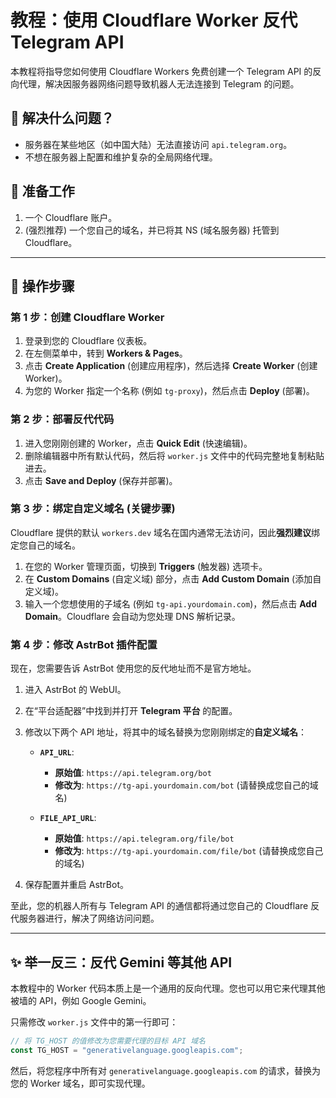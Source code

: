 
# 教程：使用 Cloudflare Worker 反代 Telegram API

本教程将指导您如何使用 Cloudflare Workers 免费创建一个 Telegram API 的反向代理，解决因服务器网络问题导致机器人无法连接到 Telegram 的问题。

## 🎯 解决什么问题？

- 服务器在某些地区（如中国大陆）无法直接访问 `api.telegram.org`。
- 不想在服务器上配置和维护复杂的全局网络代理。

## 🔧 准备工作

1.  一个 Cloudflare 账户。
2.  (强烈推荐) 一个您自己的域名，并已将其 NS (域名服务器) 托管到 Cloudflare。

---

## 🚀 操作步骤

### 第 1 步：创建 Cloudflare Worker

1.  登录到您的 Cloudflare 仪表板。
2.  在左侧菜单中，转到 **Workers & Pages**。
3.  点击 **Create Application** (创建应用程序)，然后选择 **Create Worker** (创建 Worker)。
4.  为您的 Worker 指定一个名称 (例如 `tg-proxy`)，然后点击 **Deploy** (部署)。

### 第 2 步：部署反代代码

1.  进入您刚刚创建的 Worker，点击 **Quick Edit** (快速编辑)。
2.  删除编辑器中所有默认代码，然后将 `worker.js` 文件中的代码完整地复制粘贴进去。
3.  点击 **Save and Deploy** (保存并部署)。

### 第 3 步：绑定自定义域名 (关键步骤)

Cloudflare 提供的默认 `workers.dev` 域名在国内通常无法访问，因此**强烈建议**绑定您自己的域名。

1.  在您的 Worker 管理页面，切换到 **Triggers** (触发器) 选项卡。
2.  在 **Custom Domains** (自定义域) 部分，点击 **Add Custom Domain** (添加自定义域)。
3.  输入一个您想使用的子域名 (例如 `tg-api.yourdomain.com`)，然后点击 **Add Domain**。Cloudflare 会自动为您处理 DNS 解析记录。

### 第 4 步：修改 AstrBot 插件配置

现在，您需要告诉 AstrBot 使用您的反代地址而不是官方地址。

1.  进入 AstrBot 的 WebUI。
2.  在“平台适配器”中找到并打开 **Telegram 平台** 的配置。
3.  修改以下两个 API 地址，将其中的域名替换为您刚刚绑定的**自定义域名**：

    -   **`API_URL`**:
        -   **原始值**: `https://api.telegram.org/bot`
        -   **修改为**: `https://tg-api.yourdomain.com/bot`  (请替换成您自己的域名)

    -   **`FILE_API_URL`**:
        -   **原始值**: `https://api.telegram.org/file/bot`
        -   **修改为**: `https://tg-api.yourdomain.com/file/bot` (请替换成您自己的域名)

4.  保存配置并重启 AstrBot。

至此，您的机器人所有与 Telegram API 的通信都将通过您自己的 Cloudflare 反代服务器进行，解决了网络访问问题。

---

## ✨ 举一反三：反代 Gemini 等其他 API

本教程中的 Worker 代码本质上是一个通用的反向代理。您也可以用它来代理其他被墙的 API，例如 Google Gemini。

只需修改 `worker.js` 文件中的第一行即可：

```javascript
// 将 TG_HOST 的值修改为您需要代理的目标 API 域名
const TG_HOST = "generativelanguage.googleapis.com";
```


然后，将您程序中所有对 `generativelanguage.googleapis.com` 的请求，替换为您的 Worker 域名，即可实现代理。
